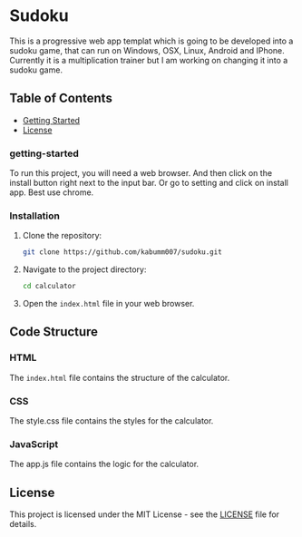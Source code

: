 # Sudoku

This is a progressive web app templat which is going to be developed into
a sudoku game, that can run on Windows, OSX, Linux, Android and IPhone.
Currently it is a multiplication trainer but I am working on changing it into
a sudoku game.

## Table of Contents

- [Getting Started](#getting-started)
- [License](#license)

### getting-started

To run this project, you will need a web browser.
And then click on the install button right next to the input bar.
Or go to setting and click on install app. Best use chrome.

### Installation

1. Clone the repository:

    ```bash
    git clone https://github.com/kabumm007/sudoku.git
    ```

2. Navigate to the project directory:

    ```bash
    cd calculator
    ```

3. Open the `index.html` file in your web browser.

## Code Structure

### HTML

The `index.html` file contains the structure of the calculator.

### CSS
The style.css file contains the styles for the calculator.

### JavaScript
The app.js file contains the logic for the calculator.

## License

This project is licensed under the MIT License - see the [LICENSE](LICENSE) file for details.



